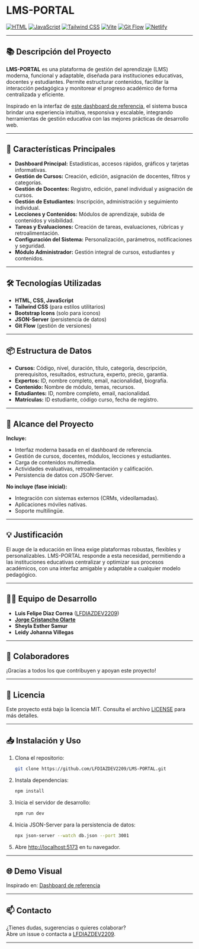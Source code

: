 # LMS-PORTAL

[![HTML](https://img.shields.io/badge/HTML5-E34F26?style=for-the-badge&logo=html5&logoColor=white)](https://developer.mozilla.org/en-US/docs/Web/HTML)
[![JavaScript](https://img.shields.io/badge/JavaScript-F7DF1E?style=for-the-badge&logo=javascript&logoColor=black)](https://developer.mozilla.org/en-US/docs/Web/JavaScript)
[![Tailwind CSS](https://img.shields.io/badge/Tailwind_CSS-38B2AC?style=for-the-badge&logo=tailwind-css&logoColor=white)](https://tailwindcss.com/)
[![Vite](https://img.shields.io/badge/Vite-B73BFE?style=for-the-badge&logo=vite&logoColor=FFD62E)](https://vitejs.dev/)
[![Git Flow](https://img.shields.io/badge/Git_Flow-F05032?style=for-the-badge&logo=git&logoColor=white)](https://github.com/nvie/gitflow)
[![Netlify](https://img.shields.io/badge/Netlify-deployed-status?style=for-the-badge&logo=netlify&logoColor=white)](https://lms-portal-web.netlify.app)

---

## 📚 Descripción del Proyecto

**LMS-PORTAL** es una plataforma de gestión del aprendizaje (LMS) moderna, funcional y adaptable, diseñada para instituciones educativas, docentes y estudiantes. Permite estructurar contenidos, facilitar la interacción pedagógica y monitorear el progreso académico de forma centralizada y eficiente.

Inspirado en la interfaz de [este dashboard de referencia](https://astounding-clafoutis-196412.netlify.app), el sistema busca brindar una experiencia intuitiva, responsiva y escalable, integrando herramientas de gestión educativa con las mejores prácticas de desarrollo web.

---

## 🚀 Características Principales

- **Dashboard Principal:** Estadísticas, accesos rápidos, gráficos y tarjetas informativas.
- **Gestión de Cursos:** Creación, edición, asignación de docentes, filtros y categorías.
- **Gestión de Docentes:** Registro, edición, panel individual y asignación de cursos.
- **Gestión de Estudiantes:** Inscripción, administración y seguimiento individual.
- **Lecciones y Contenidos:** Módulos de aprendizaje, subida de contenidos y visibilidad.
- **Tareas y Evaluaciones:** Creación de tareas, evaluaciones, rúbricas y retroalimentación.
- **Configuración del Sistema:** Personalización, parámetros, notificaciones y seguridad.
- **Módulo Administrador:** Gestión integral de cursos, estudiantes y contenidos.

---

## 🛠️ Tecnologías Utilizadas

- **HTML, CSS, JavaScript**
- **Tailwind CSS** (para estilos utilitarios)
- **Bootstrap Icons** (solo para iconos)
- **JSON-Server** (persistencia de datos)
- **Git Flow** (gestión de versiones)

---

## 📦 Estructura de Datos

- **Cursos:** Código, nivel, duración, título, categoría, descripción, prerequisitos, resultados, estructura, experto, precio, garantía.
- **Expertos:** ID, nombre completo, email, nacionalidad, biografía.
- **Contenido:** Nombre de módulo, temas, recursos.
- **Estudiantes:** ID, nombre completo, email, nacionalidad.
- **Matrículas:** ID estudiante, código curso, fecha de registro.

---

## 🎯 Alcance del Proyecto

**Incluye:**
- Interfaz moderna basada en el dashboard de referencia.
- Gestión de cursos, docentes, módulos, lecciones y estudiantes.
- Carga de contenidos multimedia.
- Actividades evaluativas, retroalimentación y calificación.
- Persistencia de datos con JSON-Server.

**No incluye (fase inicial):**
- Integración con sistemas externos (CRMs, videollamadas).
- Aplicaciones móviles nativas.
- Soporte multilingüe.

---

## 💡 Justificación

El auge de la educación en línea exige plataformas robustas, flexibles y personalizables. LMS-PORTAL responde a esta necesidad, permitiendo a las instituciones educativas centralizar y optimizar sus procesos académicos, con una interfaz amigable y adaptable a cualquier modelo pedagógico.

---

## 👨‍💻 Equipo de Desarrollo

- **Luis Felipe Diaz Correa** ([LFDIAZDEV2209](https://github.com/LFDIAZDEV2209))  
- [**Jorge Cristancho Olarte**](https://github.com/jcristancho2)
- **Sheyla Esther Samur**
- **Leidy Johanna Villegas**

---

## 🤝 Colaboradores

¡Gracias a todos los que contribuyen y apoyan este proyecto!

---

## 📄 Licencia

Este proyecto está bajo la licencia MIT. Consulta el archivo [LICENSE](LICENSE) para más detalles.

---

## 📥 Instalación y Uso

1. Clona el repositorio:
   ```bash
   git clone https://github.com/LFDIAZDEV2209/LMS-PORTAL.git
   ```
2. Instala dependencias:
   ```bash
   npm install
   ```
3. Inicia el servidor de desarrollo:
   ```bash
   npm run dev
   ```
4. Inicia JSON-Server para la persistencia de datos:
   ```bash
   npx json-server --watch db.json --port 3001
   ```
5. Abre [http://localhost:5173](http://localhost:5173) en tu navegador.

---

## 🌐 Demo Visual

Inspirado en: [Dashboard de referencia](https://astounding-clafoutis-196412.netlify.app)

---

## 📫 Contacto

¿Tienes dudas, sugerencias o quieres colaborar?  
Abre un issue o contacta a [LFDIAZDEV2209](https://github.com/LFDIAZDEV2209).

--- 
